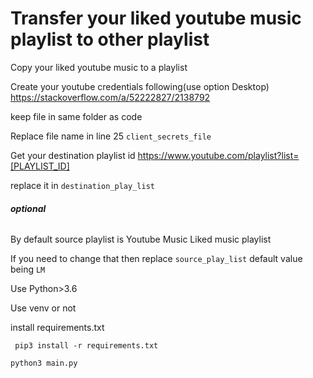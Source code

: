 # Transfer your liked youtube music playlist to other playlist
Copy your liked youtube music to a playlist

Create your youtube credentials following(use option Desktop)
https://stackoverflow.com/a/52222827/2138792

keep file in same folder as code

Replace file name in line 25 `client_secrets_file`

Get your destination playlist id 
https://www.youtube.com/playlist?list=[PLAYLIST_ID]

replace it in `destination_play_list`

###### **optional**

By default source playlist is Youtube Music Liked music playlist

If you need to change that then replace `source_play_list` default value being `LM`

Use Python>3.6

Use venv or not

install requirements.txt

` pip3 install -r requirements.txt`

`python3 main.py`
